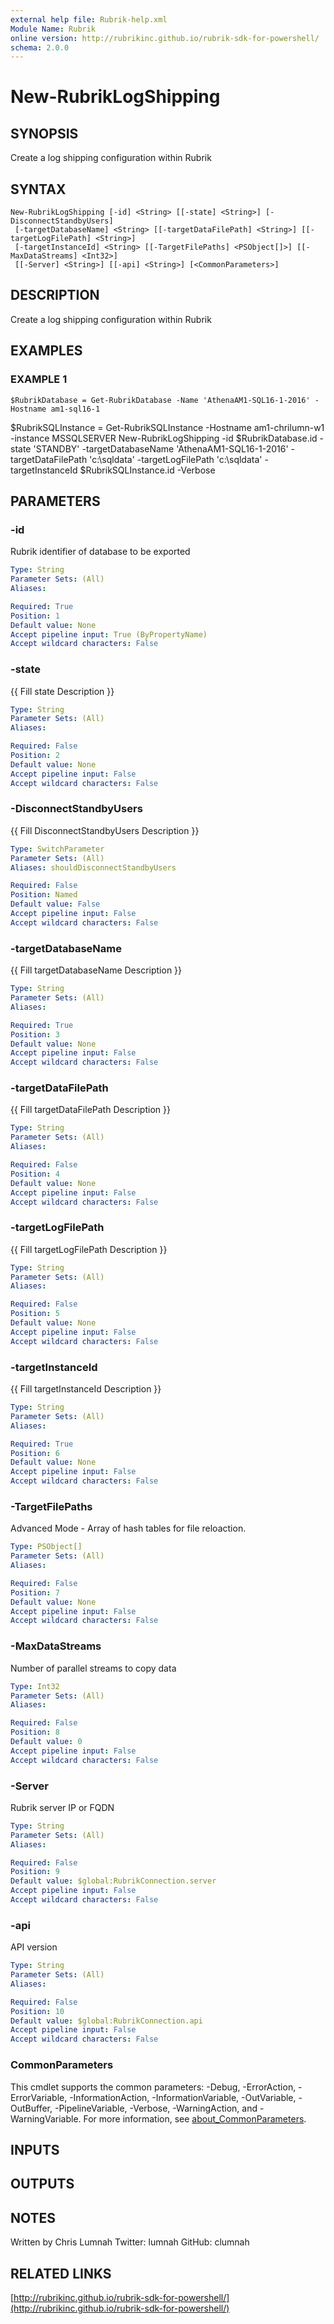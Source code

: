 ```yaml
---
external help file: Rubrik-help.xml
Module Name: Rubrik
online version: http://rubrikinc.github.io/rubrik-sdk-for-powershell/
schema: 2.0.0
---
```


# New-RubrikLogShipping

## SYNOPSIS
Create a log shipping configuration within Rubrik

## SYNTAX

```
New-RubrikLogShipping [-id] <String> [[-state] <String>] [-DisconnectStandbyUsers]
 [-targetDatabaseName] <String> [[-targetDataFilePath] <String>] [[-targetLogFilePath] <String>]
 [-targetInstanceId] <String> [[-TargetFilePaths] <PSObject[]>] [[-MaxDataStreams] <Int32>]
 [[-Server] <String>] [[-api] <String>] [<CommonParameters>]
```

## DESCRIPTION
Create a log shipping configuration within Rubrik

## EXAMPLES

### EXAMPLE 1
```
$RubrikDatabase = Get-RubrikDatabase -Name 'AthenaAM1-SQL16-1-2016' -Hostname am1-sql16-1
```

$RubrikSQLInstance = Get-RubrikSQLInstance -Hostname am1-chrilumn-w1 -instance MSSQLSERVER
New-RubrikLogShipping -id $RubrikDatabase.id -state 'STANDBY' -targetDatabaseName 'AthenaAM1-SQL16-1-2016' -targetDataFilePath 'c:\sqldata' -targetLogFilePath 'c:\sqldata' -targetInstanceId $RubrikSQLInstance.id -Verbose

## PARAMETERS

### -id
Rubrik identifier of database to be exported

```yaml
Type: String
Parameter Sets: (All)
Aliases:

Required: True
Position: 1
Default value: None
Accept pipeline input: True (ByPropertyName)
Accept wildcard characters: False
```

### -state
{{ Fill state Description }}

```yaml
Type: String
Parameter Sets: (All)
Aliases:

Required: False
Position: 2
Default value: None
Accept pipeline input: False
Accept wildcard characters: False
```

### -DisconnectStandbyUsers
{{ Fill DisconnectStandbyUsers Description }}

```yaml
Type: SwitchParameter
Parameter Sets: (All)
Aliases: shouldDisconnectStandbyUsers

Required: False
Position: Named
Default value: False
Accept pipeline input: False
Accept wildcard characters: False
```

### -targetDatabaseName
{{ Fill targetDatabaseName Description }}

```yaml
Type: String
Parameter Sets: (All)
Aliases:

Required: True
Position: 3
Default value: None
Accept pipeline input: False
Accept wildcard characters: False
```

### -targetDataFilePath
{{ Fill targetDataFilePath Description }}

```yaml
Type: String
Parameter Sets: (All)
Aliases:

Required: False
Position: 4
Default value: None
Accept pipeline input: False
Accept wildcard characters: False
```

### -targetLogFilePath
{{ Fill targetLogFilePath Description }}

```yaml
Type: String
Parameter Sets: (All)
Aliases:

Required: False
Position: 5
Default value: None
Accept pipeline input: False
Accept wildcard characters: False
```

### -targetInstanceId
{{ Fill targetInstanceId Description }}

```yaml
Type: String
Parameter Sets: (All)
Aliases:

Required: True
Position: 6
Default value: None
Accept pipeline input: False
Accept wildcard characters: False
```

### -TargetFilePaths
Advanced Mode - Array of hash tables for file reloaction.

```yaml
Type: PSObject[]
Parameter Sets: (All)
Aliases:

Required: False
Position: 7
Default value: None
Accept pipeline input: False
Accept wildcard characters: False
```

### -MaxDataStreams
Number of parallel streams to copy data

```yaml
Type: Int32
Parameter Sets: (All)
Aliases:

Required: False
Position: 8
Default value: 0
Accept pipeline input: False
Accept wildcard characters: False
```

### -Server
Rubrik server IP or FQDN

```yaml
Type: String
Parameter Sets: (All)
Aliases:

Required: False
Position: 9
Default value: $global:RubrikConnection.server
Accept pipeline input: False
Accept wildcard characters: False
```

### -api
API version

```yaml
Type: String
Parameter Sets: (All)
Aliases:

Required: False
Position: 10
Default value: $global:RubrikConnection.api
Accept pipeline input: False
Accept wildcard characters: False
```

### CommonParameters
This cmdlet supports the common parameters: -Debug, -ErrorAction, -ErrorVariable, -InformationAction, -InformationVariable, -OutVariable, -OutBuffer, -PipelineVariable, -Verbose, -WarningAction, and -WarningVariable. For more information, see [about_CommonParameters](http://go.microsoft.com/fwlink/?LinkID=113216).

## INPUTS

## OUTPUTS

## NOTES
Written by Chris Lumnah
Twitter: lumnah
GitHub: clumnah

## RELATED LINKS

[http://rubrikinc.github.io/rubrik-sdk-for-powershell/](http://rubrikinc.github.io/rubrik-sdk-for-powershell/)

